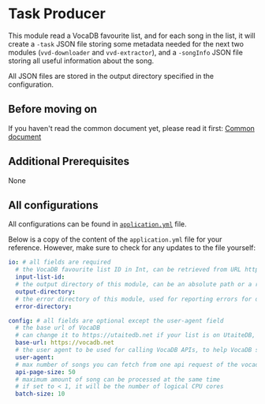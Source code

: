 # Task Producer

This module read a VocaDB favourite list, and for each song in the list, it will create a `-task` JSON file storing some metadata needed for the next two modules (`vvd-downloader` and `vvd-extractor`), and a `-songInfo` JSON file storing all useful information about the song.

All JSON files are stored in the output directory specified in the configuration.

## Before moving on

If you haven't read the common document yet, please read it first: [Common document](../doc/common%20part.md)

## Additional Prerequisites

None

## All configurations

All configurations can be found in [`application.yml`](./src/main/resources/application.yml) file.

Below is a copy of the content of the `application.yml` file for your reference. However, make sure to check for any updates to the file yourself:

```yaml
io: # all fields are required
  # the VocaDB favourite list ID in Int, can be retrieved from URL https://vocadb.net/L/<The ID is here>
  input-list-id:
  # the output directory of this module, can be an absolute path or a relative path from the application current running directory
  output-directory:
  # the error directory of this module, used for reporting errors for debugging, can be an absolute path or a relative path from the application current running directory
  error-directory:

config: # all fields are optional except the user-agent field
  # the base url of VocaDB
  # can change it to https://utaitedb.net if your list is on UtaiteDB, but may some compatibility issues
  base-url: https://vocadb.net
  # the user agent to be used for calling VocaDB APIs, to help VocaDB staff identify this program (see https://github.com/VocaDB/vocadb/wiki/Public-API#api-usage-rules) 
  user-agent:
  # max number of songs you can fetch from one api request of the vocadb favourite list, max is 50
  api-page-size: 50
  # maximum amount of song can be processed at the same time
  # if set to < 1, it will be the number of logical CPU cores
  batch-size: 10
```
